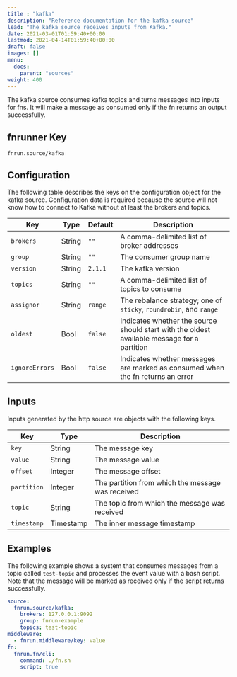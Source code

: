 ```yaml
---
title : "kafka"
description: "Reference documentation for the kafka source"
lead: "The kafka source receives inputs from Kafka."
date: 2021-03-01T01:59:40+00:00
lastmod: 2021-04-14T01:59:40+00:00
draft: false
images: []
menu:
  docs:
    parent: "sources"
weight: 400
---
```


The kafka source consumes kafka topics and turns messages into inputs for fns.
It will make a message as consumed only if the fn returns an output 
successfully.

## fnrunner Key
`fnrun.source/kafka`

## Configuration
The following table describes the keys on the configuration object for the kafka
source. Configuration data is required because the source will not know how to
connect to Kafka without at least the brokers and topics.

| Key            | Type   | Default | Description                                                                                 |
|----------------|--------|---------|---------------------------------------------------------------------------------------------|
| `brokers`      | String | `""`    | A comma-delimited list of broker addresses                                                  |
| `group`        | String | `""`    | The consumer group name                                                                     |
| `version`      | String | `2.1.1` | The kafka version                                                                           |
| `topics`       | String | `""`    | A comma-delimited list of topics to consume                                                 |
| `assignor`     | String | `range` | The rebalance strategy; one of `sticky`, `roundrobin`, and `range`                          |
| `oldest`       | Bool   | `false` | Indicates whether the source should start with the oldest available message for a partition |
| `ignoreErrors` | Bool   | `false` | Indicates whether messages are marked as consumed when the fn returns an error              |

## Inputs
Inputs generated by the http source are objects with the following keys.

| Key         | Type      | Description                                       |
|-------------|-----------|---------------------------------------------------|
| `key`       | String    | The message key                                   |
| `value`     | String    | The message value                                 |
| `offset`    | Integer   | The message offset                                |
| `partition` | Integer   | The partition from which the message was received |
| `topic`     | String    | The topic from which the message was received     |
| `timestamp` | Timestamp | The inner message timestamp                       |

## Examples
The following example shows a system that consumes messages from a topic called
`test-topic` and processes the event value with a bash script. Note that the
message will be marked as received only if the script returns successfully.

```yaml
source:
  fnrun.source/kafka:
    brokers: 127.0.0.1:9092
    group: fnrun-example
    topics: test-topic
middleware:
  - fnrun.middleware/key: value
fn:
  fnrun.fn/cli:
    command: ./fn.sh
    script: true
```